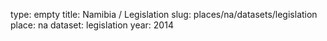 type: empty
title: Namibia / Legislation
slug: places/na/datasets/legislation
place: na
dataset: legislation
year: 2014
